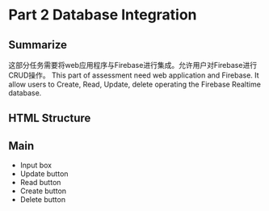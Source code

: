 # Part 2 Database Integration
## Summarize
这部分任务需要将web应用程序与Firebase进行集成。允许用户对Firebase进行CRUD操作。
This part of assessment need web application and Firebase. It allow users to Create, Read, Update, delete operating the Firebase Realtime database.

## HTML Structure

## Main 
- Input box
- Update button
- Read button
- Create button
- Delete button